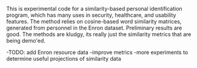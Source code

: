 This is experimental code for a similarity-based personal identification program,
which has many uses in security, healthcare, and usability features.
The method relies on cosine-based word similarity matrices, generated from personnel
in the Enron dataset. Preliminary results are good. The methods are kludgy,
its really just the similarity metrics that are being demo'ed.

-TODO: add Enron resource data
-improve metrics
-more experiments to determine useful projections of similarity data
